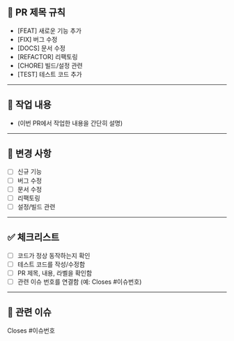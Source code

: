 ## 📌 PR 제목 규칙
- [FEAT] 새로운 기능 추가
- [FIX] 버그 수정
- [DOCS] 문서 수정
- [REFACTOR] 리팩토링
- [CHORE] 빌드/설정 관련
- [TEST] 테스트 코드 추가

---

## 📝 작업 내용
- (이번 PR에서 작업한 내용을 간단히 설명)

---

## 🔄 변경 사항
- [ ] 신규 기능
- [ ] 버그 수정
- [ ] 문서 수정
- [ ] 리팩토링
- [ ] 설정/빌드 관련

---

## ✅ 체크리스트
- [ ] 코드가 정상 동작하는지 확인
- [ ] 테스트 코드를 작성/수정함
- [ ] PR 제목, 내용, 라벨을 확인함
- [ ] 관련 이슈 번호를 연결함 (예: Closes #이슈번호)

---

## 🔗 관련 이슈
Closes #이슈번호

